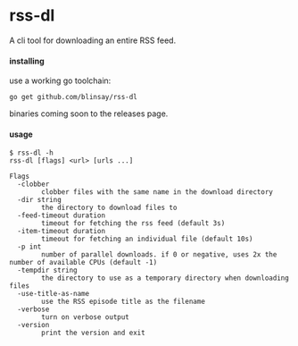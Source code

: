 # rss-dl

A cli tool for downloading an entire RSS feed.

#### installing

use a working go toolchain:

```
go get github.com/blinsay/rss-dl
```

binaries coming soon to the releases page.

#### usage

```
$ rss-dl -h
rss-dl [flags] <url> [urls ...]

Flags
  -clobber
        clobber files with the same name in the download directory
  -dir string
        the directory to download files to
  -feed-timeout duration
        timeout for fetching the rss feed (default 3s)
  -item-timeout duration
        timeout for fetching an individual file (default 10s)
  -p int
        number of parallel downloads. if 0 or negative, uses 2x the number of available CPUs (default -1)
  -tempdir string
        the directory to use as a temporary directory when downloading files
  -use-title-as-name
        use the RSS episode title as the filename
  -verbose
        turn on verbose output
  -version
        print the version and exit
```
